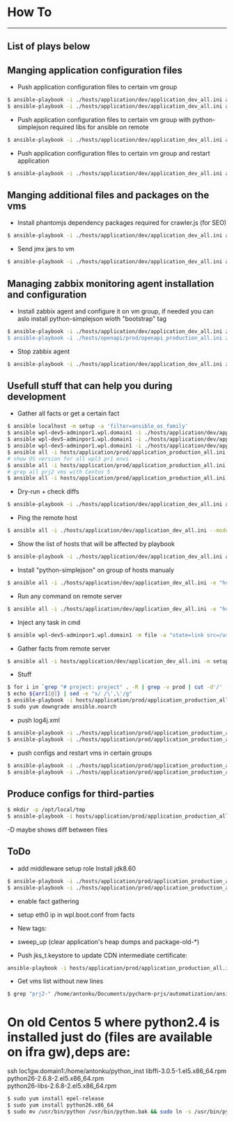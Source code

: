 
# How To

---
## List of plays below




## Manging application configuration files

* Push application configuration files to certain vm group
~~~bash
$ ansible-playbook -i ./hosts/application/dev/application_dev_all.ini application_configure_application_node.yml -e "hosti=host1111" -t "push_configs"
$ ansible-playbook -i ./hosts/application/dev/application_dev_all.ini application_configure_application_node.yml -e "hosti=['host1', ''host2]" -t "push_all,start_application" -vvv
~~~

* Push application configuration files to certain vm group with python-simplejson required libs for ansible on remote
~~~bash
$ ansible-playbook -i ./hosts/application/dev/application_dev_all.ini application_configure_application_node.yml -e "hosti=dev5" -t "bootstrap,push_configs"
~~~

* Push application configuration files to certain vm group and restart application
~~~bash
$ ansible-playbook -i ./hosts/application/dev/application_dev_all.ini application_configure_application_node.yml -e "hosti=dev5" -t "push_configs,start_application"
~~~



## Manging additional files and packages on the vms

* Install phantomjs dependency packages required for crawler.js (for SEO)
~~~bash
$ ansible-playbook -i ./hosts/application/dev/application_dev_all.ini application_send_stuff_to_application_node.yml -e "hosti=dev-hosts-all" -t "bootstrap,send_phantomjs_libs"
~~~

* Send jmx jars to vm
~~~bash
$ ansible-playbook -i ./hosts/application/dev/application_dev_all.ini application_send_stuff_to_application_node.yml -e "hosti=dev5" -t "send_jmx"
~~~



## Managing zabbix monitoring agent installation and configuration

* Install zabbix agent and configure it on vm group, if needed you can aslo install python-simplejson wioth "bootstrap" tag
~~~bash
$ ansible-playbook -i ./hosts/application/dev/application_dev_all.ini zabbix_install_agent.yml -e "hosti=dev5" -t "bootstrap,install_zabbix""
$ ansible-playbook -i ./hosts/openapi/prod/openapi_production_all.ini zabbix_install_agent.yml -e "hosti=oapi03-pub-gc.coral.domain1" -t "bootstrap,install_zabbix"
~~~

* Stop zabbix agent
~~~bash
$ ansible-playbook -i ./hosts/application/dev/application_dev_all.ini zabbix_install_agent.yml -e "hosti=dev5" -t "disable_zabbix"
~~~



## Usefull stuff that can help you during development

* Gather all facts or get a certain fact
~~~bash
$ ansible localhost -m setup -a 'filter=ansible_os_family'
$ ansible wpl-dev5-adminpor1.wpl.domain1 -i ./hosts/application/dev/application_dev_all.ini -m setup -a 'filter=facter_*'
$ ansible wpl-dev5-adminpor1.wpl.domain1 -i ./hosts/application/dev/application_dev_all.ini -m setup -a 'filter=ansible_eth[0-2]'
$ ansible wpl-dev5-adminpor1.wpl.domain1 -i ./hosts/application/dev/application_dev_all.ini -m setup -a 'filter=ansible_os_family'
$ ansible all -i hosts/application/prod/application_production_all.ini -m setup -a 'filter=ansible_distribution_version' -e 'gather_facts=True' --limit 'project.com-dev,project.com-tst,project.com-stg,project.com-perf,project.com-prod,project.be-tst,project.be-stg,project.be-prod,prj3-tst,prj3-tst2,prj3-stg,prj3-stg2,prj3-prod-wpl2,prj3-prod-wpl3,prj3-perf-wpl3,prj3-perf-wpl2,prj2-tst,prj2-stg,prj2-perf,prj2-prod-prj4,prj2-prod-hub-migration,prj5-tst,prj5-stg,prj5-prod'
# show OS version for all wpl3 pr1 envs
$ ansible all -i hosts/application/prod/application_production_all.ini -m setup -a 'filter=ansible_distribution_version' -e 'gather_facts=True' --limit 'prj3-tst2,prj3-stg2,prj3-prod-wpl3,prj3-perf-wpl3,prj2-tst,prj2-stg,prj2-perf,prj2-prod-prj4,prj2-prod-hub-migration,prj5-tst,prj5-stg,prj5-prod'
# grep all prj2 vms with Centos 5
$ ansible all -i hosts/application/prod/application_production_all.ini -m setup -a 'filter=ansible_distribution_version' -e 'gather_facts=True' --limit 'prj3-tst2,prj3-stg2,prj3-prod-wpl3,prj3-perf-wpl3,prj2-tst,prj2-stg,prj2-perf,prj2-prod-prj4,prj2-prod-hub-migration,prj5-tst,prj5-stg,prj5-prod' | grep "5" -B2 | grep "\"5" -B2
~~~

* Dry-run + check diffs
~~~bash
$ ansible-playbook -i ./hosts/application/dev/application_dev_all.ini application_configure_application_node.yml -e "hosti=['wpl-dev5-adminpor1.wpl.domain1']" -t "push_configs" --check --diff
~~~

* Ping the remote host
~~~bash
$ ansible all -i ./hosts/application/dev/application_dev_all.ini --module-name ping -e "hosti=application-dev-nw" --limit wpl-dev5-adminpor1.wpl.domain1
~~~

* Show the list of hosts that will be affected by playbook
~~~bash
$ ansible-playbook -i ./hosts/application/dev/application_dev_all.ini application_configure_application_node.yml -e "hosti=application-dev-nw" --limit wpl-dev5-adminpor1.wpl.domain1 --list-hosts
~~~

* Install "python-simplejson" on group of hosts manualy
~~~bash
$ ansible all -i ./hosts/application/dev/application_dev_all.ini -e "hosti=dev-hosts-all" --limit wpl-dev5-adminpor1.wpl.domain1  -m raw -a "sudo yum install -y python-simplejson"
~~~

* Run any command on remote server
~~~bash
$ ansible all -i ./hosts/application/dev/application_dev_all.ini -e "hosti=dev-hosts-all" --limit wpl-dev5-adminpor1.wpl.domain1 -m raw -a "rm -rf /tmp/.ansible/"
~~~

* Inject any task in cmd
~~~bash
$ ansible wpl-dev5-adminpor1.wpl.domain1 -m file -a "state=link src=/usr/share/zoneinfo/Europe/Location1 dest=/etc/localtime" -vvv
~~~

* Gather facts from remote server
~~~bash
$ ansible all -i hosts/application/dev/application_dev_all.ini -m setup --tree /tmp/facts --limit wpl-dev5-adminpor1.wpl.domain1
~~~

* Stuff
~~~bash
$ for i in `grep "# project: project" . -R | grep -v prod | cut -d'/' -f6`; do echo "processing $i"; arr1+=("$i"); done
$ echo ${arr1[@]} | sed -e "s/ /\',\'/g"
$ ansible-playbook -i hosts/application/prod/application_production_all.ini application_configure_application_node.yml -e "hosti=['applicationTEST-blue-wpl-privil-admin-01.redbutton.domain1','wpl-dev5-adminpor1.wpl.domain1']" -t "push_configs"
$ sudo yum downgrade ansible.noarch
~~~

* push log4j.xml
~~~bash
$ ansible-playbook -i ./hosts/application/prod/application_production_all.ini application_configure_application_node.yml -e "hosti=['host1', 'host2'] log4j_file=present" -t "push_configs"
$ ansible-playbook -i ./hosts/application/prod/application_production_all.ini application_configure_application_node.yml -e "hosti=['host1', 'host2'] log4j_file=present" -t "push_configs,start_application"
~~~

* push configs and restart vms in certain groups
~~~bash
$ ansible-playbook -i ./hosts/application/prod/application_production_all.ini application_configure_application_node.yml -e "hosti=application-prod-nw" -t "push_configs,start_application" --limit prj3-tst2,prj2-tst,prj2-stg,prj2-perf  --list-hosts
$ ansible-playbook -i ./hosts/application/prod/application_production_all.ini application_configure_application_node.yml -e "hosti=application-prod-nw" -t "push_configs,start_application" --limit prj3-tst2,prj2-tst,prj2-stg,prj2-perf
~~~

## Produce configs for third-parties
~~~bash
$ mkdir -p /opt/local/tmp
$ ansible-playbook -i hosts/application/prod/application_production_all.ini application_configure_application_node.yml -e "hosti=all" -t "produce_configs" --limit host1
~~~

-D maybe shows diff between files

## ToDo
* add middleware setup role
Install jdk8.60
~~~bash
$ ansible-playbook -i ./hosts/application/prod/application_production_all.ini application_middleware_setup.yml -e "hosti=['host1', 'host2']"
$ ansible-playbook -i ./hosts/application/prod/application_production_all.ini application_middleware_setup.yml -e "hosti=prj2-stg"
~~~
* enable fact gathering
* setup eth0 ip in wpl.boot.conf from facts



* New tags:
- sweep_up (clear application's heap dumps and package-old-*)


* Push jks_t.keystore to update CDN intermediate certificate:
~~~bash
ansible-playbook -i hosts/application/prod/application_production_all.ini application_configure_application_node.yml -e 'hosti=glp-wpl3galabingo-privil-admin-01.galaapplication.domain1' -t push_trust_keystore
~~~

* Get vms list without new lines
~~~bash
$ grep "prj2-" /home/antonku/Documents/pycharm-prjs/automatization/ansible-env-provision/hosts/application/prod/application_production_all.ini |grep -v "\[" | sed -e "s/^/\'/g" -e "s/$/\',/g" | tr -d '\n'
~~~


# On old Centos 5 where python2.4 is installed just do (files are available on ifra gw),deps are: <br/>
ssh loc1gw.domain1:/home/antonku/python_inst
libffi-3.0.5-1.el5.x86_64.rpm <br/>
python26-2.6.8-2.el5.x86_64.rpm <br/>
python26-libs-2.6.8-2.el5.x86_64.rpm <br/>
~~~bash
$ sudo yum install epel-release
$ sudo yum install python26.x86_64
$ sudo mv /usr/bin/python /usr/bin/python.bak && sudo ln -s /usr/bin/python26 /usr/bin/python
~~~
